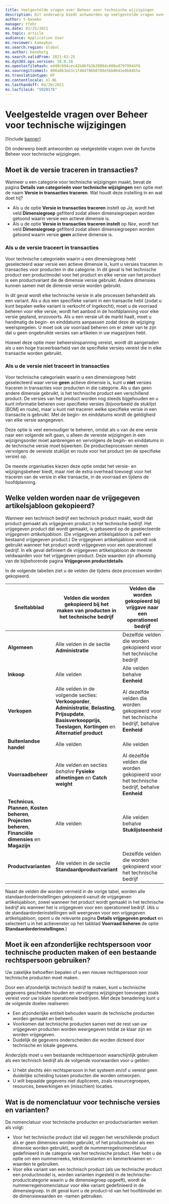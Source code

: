 ```yaml
---
title: Veelgestelde vragen over Beheer voor technische wijzigingen
description: Dit onderwerp biedt antwoorden op veelgestelde vragen over de functie Beheer voor technische wijzigingen.
author: t-benebo
manager: tfehr
ms.date: 03/25/2021
ms.topic: article
audience: Application User
ms.reviewer: kamaybac
ms.search.region: Global
ms.author: benebotg
ms.search.validFrom: 2021-03-25
ms.dyn365.ops.version: 10.0.18
ms.openlocfilehash: ed48c694cec42b86fb3b3908dc608a97979944f6
ms.sourcegitcommit: 890a0b3eb3c1f48d786b0789e5bb8641e0b8455e
ms.translationtype: HT
ms.contentlocale: nl-NL
ms.lasthandoff: 04/20/2021
ms.locfileid: "5920176"
---
```

# <a name="engineering-change-management-faq"></a>Veelgestelde vragen over Beheer voor technische wijzigingen

[!include [banner](../includes/banner.md)]

Dit onderwerp biedt antwoorden op veelgestelde vragen over de functie Beheer voor technische wijzigingen.

## <a name="should-i-track-the-version-in-transactions"></a>Moet ik de versie traceren in transacties?

Wanneer u een categorie voor technische wijzigingen maakt, bevat de pagina **Details van categorieën voor technische wijzigingen** een optie met de naam **Versie in transacties traceren**. Wat houdt deze instelling in en wat doet hij?

- Als u de optie **Versie in transacties traceren** instelt op *Ja*, wordt het veld **Dimensiegroep** gefilterd zodat alleen dimensiegroepen worden getoond waarin versie een actieve dimensie is.
- Als u de optie **Versie in transacties traceren instelt** op *Nee*, wordt het veld **Dimensiegroep** gefilterd zodat alleen dimensiegroepen worden getoond waarin versie **geen** actieve dimensie is.

### <a name="if-you-track-the-version-in-transactions"></a>Als u de versie traceert in transacties

Voor technische categorieën waarin u een dimensiegroep hebt geselecteerd waar versie een actieve dimensie is, kunt u versies traceren in transacties voor producten in die categorie. In dit geval is het technische product een productmodel voor het product en elke versie van het product is een productvariant die de dimensie versie gebruikt. Andere dimensies kunnen samen met de dimensie versie worden gebruikt.

In dit geval wordt elke technische versie in alle processen behandeld als een variant. Als u dus een specifieke variant in een transactie hebt (zodat u kunt bepalen welke variant is verkocht of ingekocht), moet u de voorraad beheren voor elke versie, wordt het aanbod in de hoofdplanning voor elke versie gepland, enzovoorts. Als u een versie uit de markt haalt, moet u handmatig de begin- en einddatums aanpassen zodat deze de wijziging weerspiegelen. U moet ook uw voorraad beheren om er zeker van te zijn dat u geen ongebruikte versies van artikelen in uw magazijnen hebt.

Hoewel deze optie meer beheersinspanning vereist, wordt dit aangeraden als u een hoge traceerbaarheid van de specifieke versies vereist die in elke transactie worden gebruikt.

### <a name="if-you-dont-track-the-version-in-transactions"></a>Als u de versie niet traceert in transacties

Voor technische categorieën waarin u een dimensiegroep hebt geselecteerd waar versie **geen** actieve dimensie is, kunt u **niet** versies traceren in transacties voor producten in die categorie. Als u dan geen andere dimensie gebruikt, is het technische product een verschillend product. De versies van het product worden nog steeds bijgehouden en u kunt informatie beheren over specifieke versies (bijvoorbeeld de stuklijst \[BOM] en route), maar u kunt niet traceren welke specifieke versie in een transactie is gebruikt. Met de begin- en einddatums wordt de geldigheid van elke versie aangegeven.

Deze optie is veel eenvoudiger te beheren, omdat als u van de ene versie naar een volgende wilt gaan, u alleen de vereiste wijzigingen in een wijzigingsorder moet aanbrengen en vervolgens de begin- en einddatums in de technische versie moet bijwerken. De productieprocessen nemen vervolgens de vereiste stuklijst en route voor het product (en de specifieke versie) op.

De meeste organisaties kiezen deze optie omdat het versie- en wijzigingsbeheer biedt, maar niet de extra overhead toevoegt voor het traceren van de versie in elke transactie, in de voorraad en tijdens de hoofdplanning.

## <a name="which-fields-are-copied-to-the-released-item-template"></a>Welke velden worden naar de vrijgegeven artikelsjabloon gekopieerd?

Wanneer een technisch bedrijf een technisch product maakt, wordt dat product gemaakt als vrijgegeven product in het technische bedrijf. Het vrijgegeven product dat wordt gemaakt, is gebaseerd op de geselecteerde *vrijgegeven artikelsjabloon*. (De vrijgegeven artikelsjabloon is zelf een bestaand vrijgegeven product.) De vrijgegeven artikelsjabloon wordt ook gebruikt wanneer het product wordt vrijgegeven voor een operationeel bedrijf. In elk geval definieert de vrijgegeven artikelsjabloon de meeste veldwaarden voor het vrijgegeven product. Deze waarden zijn afkomstig van de bijbehorende pagina **Vrijgegeven productdetails**.

In de volgende tabellen ziet u de velden die tijdens deze processen worden gekopieerd.

| Sneltabblad | Velden die worden gekopieerd bij het maken van producten in het technische bedrijf | Velden die worden gekopieerd bij vrijgave naar een operationeel bedrijf |
|---|---|---|
| **Algemeen** | Alle velden in de sectie **Administratie** | Dezelfde velden die worden gekopieerd voor het technische bedrijf |
| **Inkoop** | Alle velden | Alle velden behalve **Eenheid** |
| **Verkopen** | Alle velden in de volgende secties: **Verkooporder**, **Administratie**, **Belasting**, **Prijsupdate**, **Basisverkoopprijs**, **Toeslagen**, **Kortingen** en **Alternatief product** | Al dezelfde velden die worden gekopieerd voor het technische bedrijf, behalve **Eenheid** |
| **Buitenlandse handel** | Alle velden | Alle velden |
| **Voorraadbeheer** | Alle velden en secties *behalve* **Fysieke afmetingen** en **Catch weight** | Al dezelfde velden die worden gekopieerd voor het technische bedrijf, behalve **Eenheid** |
| **Technicus**, **Plannen**, **Kosten beheren**, **Projecten beheren**, **Financiële dimensies** en **Magazijn** | Alle velden | Alle velden behalve **Stuklijsteenheid** |
| **Productvarianten** | Alle velden in de sectie **Standaardproductvariant** | Dezelfde velden die worden gekopieerd voor het technische bedrijf |

Naast de velden die worden vermeld in de vorige tabel, worden alle standaardorderinstellingen gekopieerd vanuit de vrijgegeven artikelsjabloon, zowel wanneer het product wordt gemaakt in het technische bedrijf als wanneer het is vrijgegeven voor een operationeel bedrijf. (Als u de standaardorderinstellingen wilt weergeven voor een vrijgegeven artikelsjabloon, opent u de relevante pagina **Details vrijgegeven product** en selecteert u in het actievenster op het tabblad **Voorraad beheren** de optie **Standaardorderinstellingen**.)

## <a name="should-i-create-a-separate-legal-entity-for-engineering-products-or-use-an-existing-legal-entity"></a>Moet ik een afzonderlijke rechtspersoon voor technische producten maken of een bestaande rechtspersoon gebruiken?

Uw zakelijke behoeften bepalen of u een nieuwe rechtspersoon voor technische producten moet maken.

Door een afzonderlijk technisch bedrijf te maken, kunt u technische gegevens gescheiden houden en vervolgens wijzigingen toevoegen zoals vereist voor uw lokale operationele bedrijven. Met deze benadering kunt u de volgende doelen realiseren:

- Een afzonderlijke entiteit behouden waarin de technische producten worden gemaakt en beheerd.
- Voorkomen dat technische producten samen met de rest van uw vrijgegeven producten worden weergegeven totdat ze klaar zijn en worden vrijgegeven.
- Duidelijk de gegevens onderscheiden die worden dicteerd door technische en lokale gegevens.

Anderzijds moet u een bestaande rechtspersoon waarschijnlijk gebruiken als een technisch bedrijf als de volgende voorwaarden voor u gelden:

- U hebt slechts één rechtspersoon in het systeem en/of u vereist geen duidelijke scheiding tussen producten die worden ontworpen.
- U wilt bepaalde gegevens niet dupliceren, zoals resourcegroepen, resources, bewerkingen en (misschien) locaties.

## <a name="what-is-the-nomenclature-for-engineering-versions-and-variants"></a>Wat is de nomenclatuur voor technische versies en varianten?

De nomenclatuur voor technische producten en productvarianten werken als volgt:

- Voor het technische product (dat wil zeggen het verschillende product als er geen dimensies worden gebruikt, of het productmodel als een dimensie worden gebruikt), wordt de nummerregelnomenclatuur gedefinieerd in de categorie van het technische product. Hier hebt u de optie om een nummerreeks, tekstconstanten en kenmerknamen en -waarden te gebruiken.
- Voor elke variant van een technisch product (als uw technische product een productmodel is, worden varianten ingesteld in de technische-productcategorie waarin u de dimensiegroep opgeeft), wordt de nummerregelnomenclatuur voor elke variant gedefinieerd in de dimensiegroep. In dit geval kunt u de product-id van het hoofdmodel en de dimensiewaarden en -namen gebruiken.
